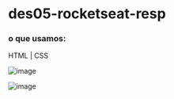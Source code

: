 # des05-rocketseat-resp
### o que usamos:
HTML | CSS

![image](https://github.com/delcor027/des05-rocketseat-resp/assets/129231567/be3db466-ecf2-4367-89aa-b783fb7ca412)

![image](https://github.com/delcor027/des05-rocketseat-resp/assets/129231567/077e14ef-9c69-4be5-ba41-c4c48b6b533b)

